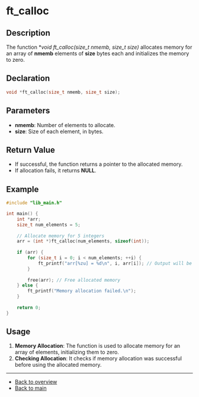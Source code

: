 # ft_calloc

## Description

The function **void *ft_calloc(size_t nmemb, size_t size)** allocates memory for an array of **nmemb** elements of **size** bytes each and initializes the memory to zero.

## Declaration

```c
void *ft_calloc(size_t nmemb, size_t size);
```

## Parameters

- **nmemb**: Number of elements to allocate.
- **size**: Size of each element, in bytes.

## Return Value

- If successful, the function returns a pointer to the allocated memory.
- If allocation fails, it returns **NULL**.

## Example

```c
#include "lib_main.h"

int main() {
    int *arr;
    size_t num_elements = 5;
    
    // Allocate memory for 5 integers
    arr = (int *)ft_calloc(num_elements, sizeof(int));
    
    if (arr) {
        for (size_t i = 0; i < num_elements; ++i) {
            ft_printf("arr[%zu] = %d\n", i, arr[i]); // Output will be arr[0] = 0, arr[1] = 0, ..., arr[4] = 0
        }
        
        free(arr); // Free allocated memory
    } else {
        ft_printf("Memory allocation failed.\n");
    }
    
    return 0;
}
```

## Usage

1. **Memory Allocation**: The function is used to allocate memory for an array of elements, initializing them to zero.
2. **Checking Allocation**: It checks if memory allocation was successful before using the allocated memory.

---

- [Back to overview](../Overview_about_function.md)
- [Back to main](/)
